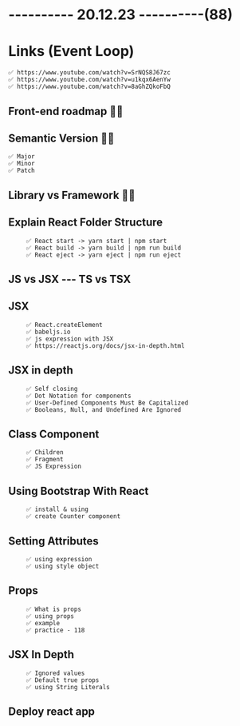 # ---------- 20.12.23 ----------(88)

# Links (Event Loop)

    ✅ https://www.youtube.com/watch?v=SrNQS8J67zc
    ✅ https://www.youtube.com/watch?v=u1kqx6AenYw
    ✅ https://www.youtube.com/watch?v=8aGhZQkoFbQ

## Front-end roadmap 👍🏻

## Semantic Version 👍🏻

    ✅ Major
    ✅ Minor
    ✅ Patch

## Library vs Framework 👍🏻

## Explain React Folder Structure

         ✅ React start -> yarn start | npm start
         ✅ React build -> yarn build | npm run build
         ✅ React eject -> yarn eject | npm run eject

## JS vs JSX --- TS vs TSX

## JSX

         ✅ React.createElement
         ✅ babeljs.io
         ✅ js expression with JSX
         ✅ https://reactjs.org/docs/jsx-in-depth.html

## JSX in depth

         ✅ Self closing
         ✅ Dot Notation for components
         ✅ User-Defined Components Must Be Capitalized
         ✅ Booleans, Null, and Undefined Are Ignored

## Class Component

         ✅ Children
         ✅ Fragment
         ✅ JS Expression

## Using Bootstrap With React

         ✅ install & using
         ✅ create Counter component

## Setting Attributes

         ✅ using expression
         ✅ using style object

## Props

         ✅ What is props
         ✅ using props
         ✅ example
         ✅ practice - 118

## JSX In Depth

         ✅ Ignored values
         ✅ Default true props
         ✅ using String Literals

## Deploy react app

